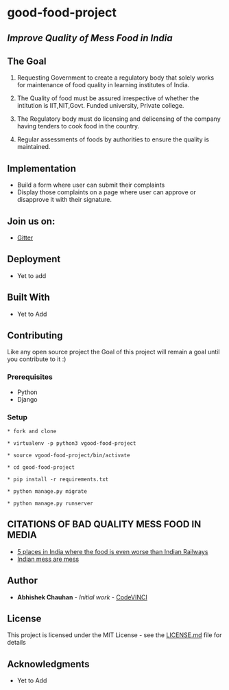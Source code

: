 # good-food-project

## *Improve Quality of Mess Food in India*

## The Goal

1. Requesting Government to create a regulatory body that solely works for maintenance of food quality in learning institutes of India.

2. The Quality of food must be assured irrespective of whether the intitution is IIT,NIT,Govt. Funded university, Private college.

3. The Regulatory body must do licensing and delicensing of the company having tenders to cook food in the country.

4. Regular assessments of foods by authorities to ensure the quality is maintained.

## Implementation

 * Build a form where user can submit their complaints
 * Display those complaints on a page where user can approve or disapprove it with their signature.

## Join us on:

* [Gitter](https://gitter.im/good-food-project)

## Deployment

* Yet to add 

## Built With

* Yet to Add

## Contributing

Like any open source project the Goal of this project will remain a goal until you contribute to it :)

### Prerequisites

* Python
* Django

### Setup

```
* fork and clone

* virtualenv -p python3 vgood-food-project

* source vgood-food-project/bin/activate

* cd good-food-project

* pip install -r requirements.txt

* python manage.py migrate

* python manage.py runserver
```

## CITATIONS OF BAD QUALITY MESS FOOD IN MEDIA

* [5 places in India where the food is even worse than Indian Railways](https://www.indiatoday.in/food-drink/food/story/indian-railways-unhygienic-food-safety-government-hostel-mess-pg-tiffin-service-street-vendors-hospitals-lifefd-1026418-2017-07-26)
* [Indian mess are mess](https://www.storypick.com/mess-food-nightmare/)

## Author

* **Abhishek Chauhan** - *Initial work* - [CodeVINCI](https://github.com/CodeVINCI)

## License

This project is licensed under the MIT License - see the [LICENSE.md](https://github.com/CodeVINCI/good-food-project/blob/master/LICENSE) file for details

## Acknowledgments

* Yet to Add 

